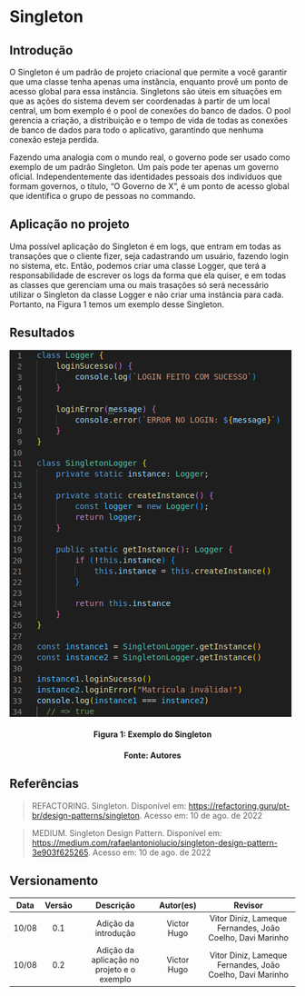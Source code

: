 # Singleton

## Introdução

O Singleton é um padrão de projeto criacional que permite a você garantir que uma classe tenha apenas uma instância, enquanto provê um ponto de acesso global para essa instância. Singletons são úteis em situações em que as ações do sistema devem ser coordenadas à partir de um local central, um bom exemplo é o pool de conexões do banco de dados. O pool gerencia a criação, a distribuição e o tempo de vida de todas as conexões de banco de dados para todo o aplicativo, garantindo que nenhuma conexão esteja perdida.

Fazendo uma analogia com o mundo real, o governo pode ser usado como exemplo de um padrão Singleton. Um país pode ter apenas um governo oficial. Independentemente das identidades pessoais dos indivíduos que formam governos, o título, “O Governo de X”, é um ponto de acesso global que identifica o grupo de pessoas no commando.

## Aplicação no projeto

Uma possível aplicação do Singleton é em logs, que entram em todas as transações que o cliente fizer, seja cadastrando um usuário, fazendo login no sistema, etc. Então, podemos criar uma classe Logger, que terá a responsabilidade de escrever os logs da forma que ela quiser, e em todas as classes que gerenciam uma ou mais trasações só será necessário utilizar o Singleton da classe Logger e não criar uma instância para cada. Portanto, na Figura 1 temos um exemplo desse Singleton.

## Resultados

![Singleton](../assets/img/singleton.png)

<h4 align = "center">Figura 1: Exemplo do Singleton</h6>
<h4 align = "center">Fonte: Autores</h6>

## Referências

> REFACTORING. Singleton. Disponível em: <https://refactoring.guru/pt-br/design-patterns/singleton>. Acesso em: 10 de ago. de 2022

> MEDIUM. Singleton Design Pattern. Disponível em: <https://medium.com/rafaelantoniolucio/singleton-design-pattern-3e903f625265>. Acesso em: 10 de ago. de 2022

## Versionamento

| Data  | Versão |                 Descrição                  |  Autor(es)  |            Revisor                          |
| :---: | :----: | :----------------------------------------: | :---------: | :-----------------------------------------: |
| 10/08 |  0.1   |            Adição da introdução            | Victor Hugo | Vitor Diniz, Lameque Fernandes, João Coelho, Davi Marinho |
| 10/08 |  0.2   | Adição da aplicação no projeto e o exemplo | Victor Hugo | Vitor Diniz, Lameque Fernandes, João Coelho, Davi Marinho |
